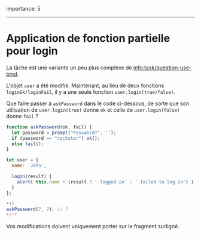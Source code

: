 importance: 5

---

# Application de fonction partielle pour login

La tâche est une variante un peu plus complexe de <info:task/question-use-bind>. 

L'objet `user` a été modifié. Maintenant, au lieu de deux fonctions `loginOk/loginFail`, il y a une seule fonction `user.login(true/false)`.

Que faire passer à `askPassword` dans le code ci-dessous, de sorte que son utilisation de `user.login(true)` donne `ok` et celle de `user.login(false)` donne `fail` ?

```js
function askPassword(ok, fail) {
  let password = prompt("Password?", '');
  if (password == "rockstar") ok();
  else fail();
}

let user = {
  name: 'John',

  login(result) {
    alert( this.name + (result ? ' logged in' : ' failed to log in') );
  }
};

*!*
askPassword(?, ?); // ?
*/!*
```

Vos modifications doivent uniquement porter sur le fragment surligné.


